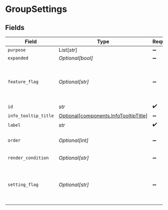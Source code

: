 # GroupSettings


## Fields

| Field                                                                                | Type                                                                                 | Required                                                                             | Description                                                                          | Example                                                                              |
| ------------------------------------------------------------------------------------ | ------------------------------------------------------------------------------------ | ------------------------------------------------------------------------------------ | ------------------------------------------------------------------------------------ | ------------------------------------------------------------------------------------ |
| `purpose`                                                                            | List[*str*]                                                                          | :heavy_minus_sign:                                                                   | N/A                                                                                  |                                                                                      |
| `expanded`                                                                           | *Optional[bool]*                                                                     | :heavy_minus_sign:                                                                   | N/A                                                                                  |                                                                                      |
| `feature_flag`                                                                       | *Optional[str]*                                                                      | :heavy_minus_sign:                                                                   | This group should only be active when the feature flag is enabled                    | FF_MY_FEATURE_FLAG                                                                   |
| `id`                                                                                 | *str*                                                                                | :heavy_check_mark:                                                                   | N/A                                                                                  |                                                                                      |
| `info_tooltip_title`                                                                 | [Optional[components.InfoTooltipTitle]](../../models/components/infotooltiptitle.md) | :heavy_minus_sign:                                                                   | N/A                                                                                  |                                                                                      |
| `label`                                                                              | *str*                                                                                | :heavy_check_mark:                                                                   | N/A                                                                                  |                                                                                      |
| `order`                                                                              | *Optional[int]*                                                                      | :heavy_minus_sign:                                                                   | Render order of the group                                                            |                                                                                      |
| `render_condition`                                                                   | *Optional[str]*                                                                      | :heavy_minus_sign:                                                                   | N/A                                                                                  | _is_composite_price = "false"                                                        |
| `setting_flag`                                                                       | *Optional[str]*                                                                      | :heavy_minus_sign:                                                                   | This group should only be active when the setting is enabled                         | MY_SETTING                                                                           |